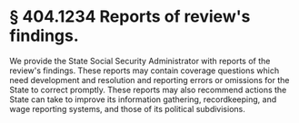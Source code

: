 # § 404.1234   Reports of review's findings.

We provide the State Social Security Administrator with reports of the review's findings. These reports may contain coverage questions which need development and resolution and reporting errors or omissions for the State to correct promptly. These reports may also recommend actions the State can take to improve its information gathering, recordkeeping, and wage reporting systems, and those of its political subdivisions.




